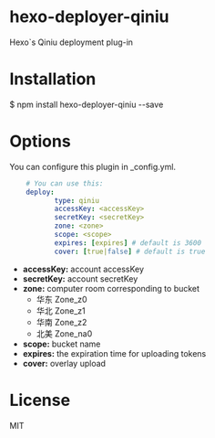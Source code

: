# hexo-deployer-qiniu
Hexo`s Qiniu deployment plug-in
# Installation
$ npm install hexo-deployer-qiniu --save
# Options
You can configure this plugin in _config.yml.
``` yaml
    # You can use this:
    deploy:
           type: qiniu
           accessKey: <accessKey>
           secretKey: <secretKey>
           zone: <zone>
           scope: <scope>
           expires: [expires] # default is 3600
           cover: [true|false] # default is true
```
- **accessKey:** account  accessKey
- **secretKey:** account secretKey
- **zone:** computer room corresponding to bucket
    - 华东 Zone_z0
    - 华北 Zone_z1
    - 华南 Zone_z2
    - 北美 Zone_na0
- **scope:** bucket name
- **expires:** the expiration time for uploading tokens
- **cover:** overlay upload


# License
MIT
